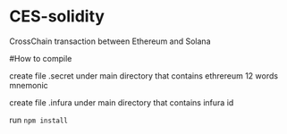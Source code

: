# CES-solidity
CrossChain transaction between Ethereum and Solana

#How to compile

create file .secret under main directory that contains ethrereum 12 words mnemonic

create file .infura under main directory that contains infura id

run `npm install` 


